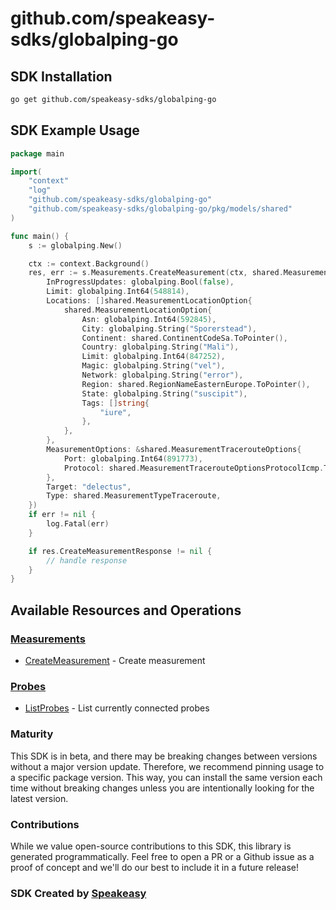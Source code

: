 # github.com/speakeasy-sdks/globalping-go

<!-- Start SDK Installation -->
## SDK Installation

```bash
go get github.com/speakeasy-sdks/globalping-go
```
<!-- End SDK Installation -->

## SDK Example Usage
<!-- Start SDK Example Usage -->


```go
package main

import(
	"context"
	"log"
	"github.com/speakeasy-sdks/globalping-go"
	"github.com/speakeasy-sdks/globalping-go/pkg/models/shared"
)

func main() {
    s := globalping.New()

    ctx := context.Background()
    res, err := s.Measurements.CreateMeasurement(ctx, shared.MeasurementRequest{
        InProgressUpdates: globalping.Bool(false),
        Limit: globalping.Int64(548814),
        Locations: []shared.MeasurementLocationOption{
            shared.MeasurementLocationOption{
                Asn: globalping.Int64(592845),
                City: globalping.String("Sporerstead"),
                Continent: shared.ContinentCodeSa.ToPointer(),
                Country: globalping.String("Mali"),
                Limit: globalping.Int64(847252),
                Magic: globalping.String("vel"),
                Network: globalping.String("error"),
                Region: shared.RegionNameEasternEurope.ToPointer(),
                State: globalping.String("suscipit"),
                Tags: []string{
                    "iure",
                },
            },
        },
        MeasurementOptions: &shared.MeasurementTracerouteOptions{
            Port: globalping.Int64(891773),
            Protocol: shared.MeasurementTracerouteOptionsProtocolIcmp.ToPointer(),
        },
        Target: "delectus",
        Type: shared.MeasurementTypeTraceroute,
    })
    if err != nil {
        log.Fatal(err)
    }

    if res.CreateMeasurementResponse != nil {
        // handle response
    }
}
```
<!-- End SDK Example Usage -->

<!-- Start SDK Available Operations -->
## Available Resources and Operations


### [Measurements](docs/sdks/measurements/README.md)

* [CreateMeasurement](docs/sdks/measurements/README.md#createmeasurement) - Create measurement

### [Probes](docs/sdks/probes/README.md)

* [ListProbes](docs/sdks/probes/README.md#listprobes) - List currently connected probes
<!-- End SDK Available Operations -->

### Maturity

This SDK is in beta, and there may be breaking changes between versions without a major version update. Therefore, we recommend pinning usage
to a specific package version. This way, you can install the same version each time without breaking changes unless you are intentionally
looking for the latest version.

### Contributions

While we value open-source contributions to this SDK, this library is generated programmatically.
Feel free to open a PR or a Github issue as a proof of concept and we'll do our best to include it in a future release!

### SDK Created by [Speakeasy](https://docs.speakeasyapi.dev/docs/using-speakeasy/client-sdks)
